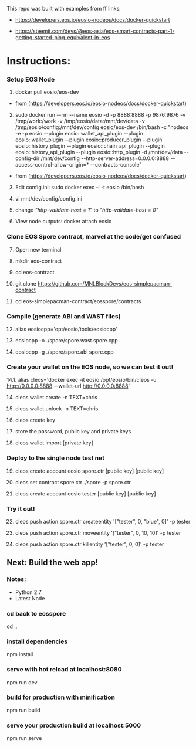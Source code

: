 This repo was built with examples from ff links:
* https://developers.eos.io/eosio-nodeos/docs/docker-quickstart

* https://steemit.com/devs/@eos-asia/eos-smart-contracts-part-1-getting-started-ping-equivalent-in-eos


# Instructions:


### Setup EOS Node


1. docker pull eosio/eos-dev 

- from (https://developers.eos.io/eosio-nodeos/docs/docker-quickstart)

2. sudo docker run --rm --name eosio -d -p 8888:8888 -p 9876:9876 -v /tmp/work:/work -v /tmp/eosio/data:/mnt/dev/data -v /tmp/eosio/config:/mnt/dev/config eosio/eos-dev  /bin/bash -c "nodeos -e -p eosio --plugin eosio::wallet_api_plugin --plugin eosio::wallet_plugin --plugin eosio::producer_plugin --plugin eosio::history_plugin --plugin eosio::chain_api_plugin --plugin eosio::history_api_plugin --plugin eosio::http_plugin -d /mnt/dev/data --config-dir /mnt/dev/config --http-server-address=0.0.0.0:8888 --access-control-allow-origin=* --contracts-console"

 - from (https://developers.eos.io/eosio-nodeos/docs/docker-quickstart)

3. Edit config.ini: sudo docker exec -i -t eosio /bin/bash

4. vi mnt/dev/config/config.ini

5. change *"http-validate-host = 1"* to *"http-validate-host = 0"*

6. View node outputs: docker attach eosio

### Clone EOS Spore contract, marvel at the code/get confused


7. Open new terminal

8. mkdir eos-contract

9. cd eos-contract

10. git clone https://github.com/MNLBlockDevs/eos-simplepacman-contract

11. cd eos-simplepacman-contract/eosspore/contracts

### Compile (generate ABI and WAST files)

12. alias eosiocpp='opt/eosio/tools/eosiocpp'

12. eosiocpp -o ./spore/spore.wast spore.cpp

13. eosiocpp -g ./spore/spore.abi spore.cpp

### Create your wallet on the EOS node, so we can test it out!

14.1. alias cleos='docker exec -it eosio /opt/eosio/bin/cleos -u http://0.0.0.0:8888 --wallet-url http://0.0.0.0:8888'

14. cleos wallet create -n TEXT=chris

15. cleos wallet unlock -n TEXT=chris

16. cleos create key

17. store the password, public key and private keys

18. cleos wallet import [private key]

### Deploy to the single node test net


19. cleos create account eosio spore.ctr [public key] [public key]

20. cleos set contract spore.ctr ./spore -p spore.ctr

21. cleos create account eosio tester [public key] [public key]

### Try it out!

22. cleos push action spore.ctr createentity '["tester", 0, "blue", 0]' -p tester

23. cleos push action spore.ctr moveentity '["tester", 0, 10, 10]' -p tester

24. cleos push action spore.ctr killentity '["tester", 0, 0]' -p tester




## Next: Build the web app!

### Notes:
* Python 2.7
* Latest Node

### cd back to eosspore
cd ..

### install dependencies
npm install

### serve with hot reload at localhost:8080
npm run dev

### build for production with minification
npm run build

### serve your production build at localhost:5000
npm run serve